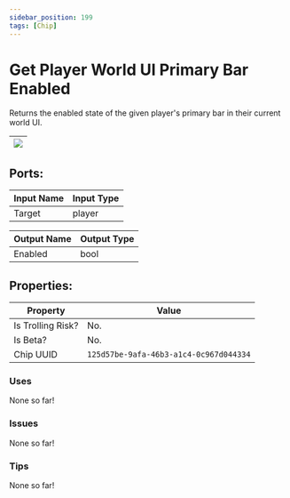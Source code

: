```yaml
---
sidebar_position: 199
tags: [Chip]
---
```


# Get Player World UI Primary Bar Enabled


Returns the enabled state of the given player's primary bar in their current world UI.

| ![](https://images-ext-2.discordapp.net/external/MPmIaQzlEPmgGWlgi-WxBBXt0Bjv_zWPkg1y1f_sy3s/https/www.recroomcircuits.com/image/circuit/absolute-value?width=206&height=108) |
|-----|

## Ports:

| Input Name | Input Type |
|-----------|-----------|
| Target | player |

| Output Name | Output Type |
|-----------|-----------|
| Enabled | bool |

## Properties:

| Property  | Value |
|-------------------|-----------|
| Is Trolling Risk? | No. |
| Is Beta? | No. |
| Chip UUID | `125d57be-9afa-46b3-a1c4-0c967d044334` |

### Uses
None so far!

### Issues
None so far!

### Tips
None so far!
